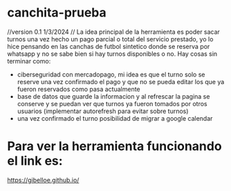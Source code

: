 # canchita-prueba
 //version 0.1 1/3/2024
//
La idea principal de la herramienta es poder sacar turnos una vez hecho un pago parcial o total del servicio prestado, yo lo hice pensando en las canchas de futbol sintetico donde se reserva por whatsapp y no se sabe bien si hay turnos disponibles o no. 
Hay cosas sin terminar como:
 - ciberseguridad con mercadopago, mi idea es que el turno solo se reserve una vez confirmado el pago y que no se pueda editar los que ya fueron reservados como pasa actualmente
 - base de datos que guarde la informacion y al refrescar la pagina se conserve y se puedan ver que turnos ya fueron tomados por otros usuarios (implementar autorefresh para evitar sobre turnos)
 - una vez confirmado el turno posibilidad de migrar a google calendar 


# Para ver la herramienta funcionando el link es: 
https://gibelloe.github.io/